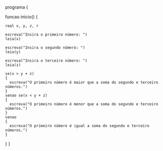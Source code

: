 <!-- LISTA DE EXERCÍCIOS II -->
<!-- 6.2. Para ler três números reais do teclado e verificar se o primeiro é maior que a soma dos outros dois. -->

programa 
{

  funcao inicio() 
  {

    real x, y, z, r

    escreva("Insira o primeiro número: ")
    leia(x)

    escreva("Insira o segundo número: ")
    leia(y)

    escreva("Insira o terceiro número: ")
    leia(z)

    se(x > y + z)
    {
      escreva("O primeiro número é maior que a soma do segundo e terceiro números.")
    }
    senao se(x < y + z)
    {
      escreva("O primeiro número é menor que a soma do segundo e terceiro números.")
    }
    senao
    {
      escreva("O primeiro número é igual a soma do segundo e terceiro números.")
    }
  }
}
